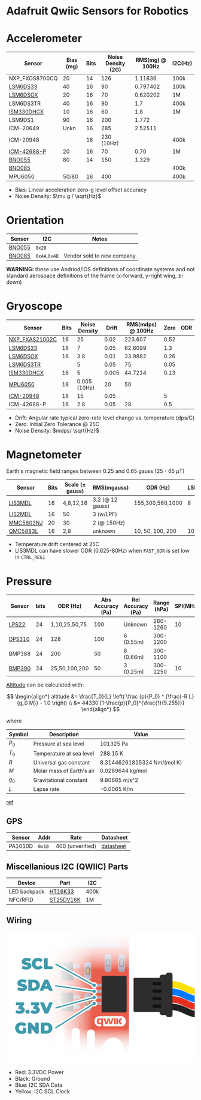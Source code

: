 # Adafruit Qwiic Sensors for Robotics

# Accelerometer

| Sensor               | Bias (mg)  | Bits | Noise Density (2G) | RMS(mg) @ 100Hz |I2C(Hz)|
|----------------------|------------|------|--------------------|-----------------|-------|
| NXP_FXOS8700CQ       | 20         | 14   | 126                | 1.11636         | 100k  |
| [LSM6DS33][id8]      | 40         | 16   | 90                 | 0.797402        | 100k  |
| [LSM6DSOX][id2]      | 20         | 16   | 70                 | 0.620202        | 1M    |
| LSM6DS3TR            | 40         | 16   | 90                 | 1.7             | 400k  |
| [ISM330DHCX][id4]    | 10         | 16   | 60                 | 1.8             | 1M    |
| LSM9DS1              | 90         | 16   | 200                | 1.772           |       |
| ICM-20649            | Unkn       | 16   | 285                | 2.52511         |       |
| ICM-20948            |            | 16   | 230 (10Hz)         |                 | 400k  |
| [ICM-42688-P][id7]   | 20         | 16   | 70                 | 0.70            | 1M    |
| [BNO055][id5]        | 80         | 14   | 150                | 1.329           |       |
| [BNO085][id6]        |            |      |                    |                 | 400k  |
| MPU6050              | 50/80      | 16   | 400                |                 | 400k  |

- Bias: Linear acceleration zero-g level offset accuracy
- Noise Density: $\mu g / \sqrt{Hz}$

[id2]: https://www.st.com/resource/en/datasheet/lsm6dsox.pdf
[id4]: https://www.st.com/resource/en/datasheet/ism330dhcx.pdf
[id5]: https://cdn-learn.adafruit.com/assets/assets/000/125/776/original/bst-bno055-ds000.pdf?1698865246
[id6]: https://www.ceva-dsp.com/wp-content/uploads/2019/10/BNO080_085-Datasheet.pdf
[id7]: https://invensense.tdk.com/wp-content/uploads/2020/04/ds-000347_icm-42688-p-datasheet.pdf
[id8]: https://www.st.com/resource/en/datasheet/lsm6ds33.pdf

# Orientation

| Sensor               | I2C  | Notes |
|----------------------|------|---|
| [BNO055][o1]         | `0x28` |   |
| [BNO085][o2]         | `0x4A`,`0x4B` | Vendor sold to new company |

[o1]: https://www.adafruit.com/product/4646
[o2]: https://www.adafruit.com/product/4754

**WARNING:** these use Andriod/iOS definitions of coordinate systems 
and not standard aerospace definitions of the frame (x-forward, y-right wing, z-down)

# Gryoscope

| Sensor               | Bits  | Noise Density | Drift | RMS(mdps) @ 100Hz | Zero | ODR |
|----------------------|-------|---------------|-------|-------------------|------|-----|
| [NXP_FXAS21002C][i1] | 16    | 25            | 0.02  | 223.607           | 0.52 |
| [LSM6DS33][i2]       | 16    | 7             | 0.05  | 62.6099           | 1.3  |
| [LSM6DSOX][i3]       | 16    | 3.8           | 0.01  | 33.9882           | 0.26 |
| [LSM6DS3TR][i8]      |       | 5             | 0.05  | 75                | 0.05 |
| [ISM330DHCX][i4]     | 16    | 5             | 0.005 | 44.7214           | 0.13 |
| [MPU6050][i9]        | 16    | 0.005 (10Hz)  | 20    | 50                |      |
| [ICM-20948][i10]     | 16    | 15            | 0.05  |                   | 5    |
| ICM-42688-P          | 16    | 2.8           | 0.05  | 28                | 0.5  |

- Drift: Angular rate typical zero-rate level change vs. temperature (dps/C)
- Zero: Initial Zero Tolerance @ 25C
- Noise Density: $mdps/ \sqrt{Hz}$

[i1]: https://www.adafruit.com/product/3463
[i2]: https://www.adafruit.com/product/4485
[i3]: https://www.adafruit.com/product/4517
[i4]: https://www.adafruit.com/product/4502
[i5]: https://www.adafruit.com/product/4634
[i6]: https://www.adafruit.com/product/4464
[i7]: https://www.adafruit.com/product/4646
[i8]: https://www.adafruit.com/product/4503
[i9]: https://www.adafruit.com/product/3886
[i10]: https://www.adafruit.com/product/4554

# Magnetometer

Earth's magnetic field ranges between 0.25 and 0.65 gauss (25 - 65 $\mu$T)

| Sensor          | Bits | Scale ($\pm$ gauss) | RMS(mgauss)      | ODR (Hz)         | LSB/C | Bias ($\pm$mG) |SPI(MHz)| I2C(Hz) | Addr        |
|-----------------|------|---------------------|------------------|------------------|-------|----------------|--------|--------|-------------|
|[LIS3MDL][ds1]   | 16   | 4,8,12,16           | 3.2 (@ 12 gauss) | 155,300,560,1000 | 8     | 1 (@ 4 gauss)  | 10     | 400k    |`0x1C`,`0x1E`
|[LIS2MDL][ds2]   | 16   | 50                  | 3 (w/LPF)        |                  |       |                |        | 3.4M    |`0x1E`
|[MMC5603NJ][ds3] | 20   | 30                  | 2 (@ 150Hz)      |                  |       |                |        | 400k    |`0x30`
|[QMC5883L][ds4]  | 16   | 2,8                 | unknown          | 10, 50, 100, 200 | 100   | 10             | N/A    | 400k    |`0x1D`

- Temperature drift centered at 25C
- LIS3MDL can have slower ODR (0.625-80Hz) when `FAST_ODR` is set low in `CTRL_REG1`

[ds1]: https://www.st.com/resource/en/datasheet/lis3mdl.pdf
[ds2]: https://www.st.com/resource/en/datasheet/lis2mdl.pdf
[ds3]: https://cdn-learn.adafruit.com/assets/assets/000/113/957/original/MMC5603NJ_RevB_7-12-18.pdf?1659554945
[ds4]: https://www.qstcorp.com/en_comp_prod/QMC5883L

# Pressure

| Sensor         | bits | ODR (Hz)      | Abs Accuracy (Pa) | Rel Accuracy (Pa) | Range (hPa) |SPI(MHz)| I2C (Hz) | Addr      |
|----------------|------|---------------|-------------------|-------------------|-------------|--------|----------|-----------|
| [LPS22][gds3]  | 24   | 1,10,25,50,75 | 100               | Unknown           | 260-1260    | 10     | 400k     |`0x5C`,`0x5D`      
| [DPS310][gds1] | 24   | 128           | 100               | 6 (0.55m)         | 300-1200    |        | 3.4M     |`0x76`,`0x77`
| BMP388         | 24   | 200           | 50                | 8 (0.66m)         | 300-1100    |        | 3.4M     |     
| [BMP390][gds2] | 24   | 25,50,100,200 | 50                | 3 (0.25m)         | 300-1250    | 10     | 3.4M     |`0x76`,`0x77`

[gds1]: https://www.infineon.com/dgdl/Infineon-DPS310-DataSheet-v01_01-EN.pdf?fileId=5546d462576f34750157750826c42242
[gds2]: https://www.bosch-sensortec.com/media/boschsensortec/downloads/datasheets/bst-bmp390-ds002.pdf
[gds3]: https://www.st.com/resource/en/datasheet/dm00140895.pdf

[Altitude][peqn] can be calculated with:

$$
\begin{align*}
altitude &= \frac{T_0}{L} \left( \frac {p}{P_0} ^ {\frac{-R L}{g_0 M}} - 1.0 \right) \\
         &= 44330 [1-\frac{p}{P_0}^{\frac{1}{5.255}}]
\end{align*}
$$

where 

| Symbol | Description | Value |
|--------|-------------|-------|
| $P_0$ | Pressure at sea level     | 101325 Pa |
| $T_0$ | Temperature at sea level  | 288.15 K |
| $R$   | Universal gas constant    | 8.31446261815324 Nm/(mol K) |
| $M$   | Molar mass of Earth's air | 0.0289644 kg/mol |
| $g_0$ | Gravitational constant    | 9.80665 m/s^2 |
| $L$   | Lapse rate                | -0.0065 K/m |

[ref](https://www.mide.com/air-pressure-at-altitude-calculator)

[peqn]: https://cdn-shop.adafruit.com/datasheets/BST-BMP180-DS000-09.pdf
[p1]: https://www.adafruit.com/product/4633
[p2]: https://www.adafruit.com/product/4494
[p3]: https://www.adafruit.com/product/4816
[p4]: https://www.adafruit.com/product/3966

## GPS

| Sensor  | Addr   | Rate             | Datasheet |
|---------|--------|------------------|-----------|
| PA1010D | `0x10` | 400 (unverified) | [datasheet][gps1]

[gps1]: https://cdn-learn.adafruit.com/assets/assets/000/084/295/original/CD_PA1010D_Datasheet_v.03.pdf?1573833002

## Miscellanious I2C (QWIIC) Parts

| Device | Part | I2C |
|--------|------|-----|
| LED backpack | [HT16K33][misc1]   | 400k |
| NFC/RFID     | [ST25DV16K][misc2] | 1M   |

[misc1]: https://cdn-shop.adafruit.com/datasheets/ht16K33v110.pdf
[misc2]: https://cdn-learn.adafruit.com/assets/assets/000/093/906/original/st25dv04k.pdf?1596828496

## Wiring

![](./qwiic-pinout.jpg)

- Red: 3.3VDC Power
- Black: Ground
- Blue: I2C SDA Data
- Yellow: I2C SCL Clock




